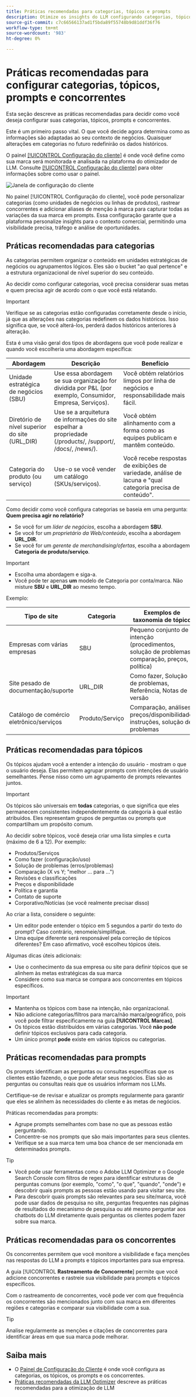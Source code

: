 ```yaml
---
title: Práticas recomendadas para categorias, tópicos e prompts
description: Otimize os insights do LLM configurando categorias, tópicos, prompts e concorrentes para o monitoramento personalizado da marca e a análise estratégica de conteúdo.
source-git-commit: c7c66566137ad1f5bda89f55748b9d81ddf36f76
workflow-type: tm+mt
source-wordcount: '983'
ht-degree: 0%

---
```



# Práticas recomendadas para configurar categorias, tópicos, prompts e concorrentes

Esta seção descreve as práticas recomendadas para decidir como você deseja configurar suas categorias, tópicos, prompts e concorrentes.

Este é um primeiro passo vital. O que você decide agora determina como as informações são adaptadas ao seu contexto de negócios. Quaisquer alterações em categorias no futuro redefinirão os dados históricos.

O painel [[!UICONTROL Configuração do cliente]](/help/dashboards/customer-configuration.md) é onde você define como sua marca será monitorada e analisada na plataforma do otimizador de LLM. Consulte [[!UICONTROL Configuração do cliente]](/help/dashboards/customer-configuration.md) para obter informações sobre como usar o painel.

![Janela de configuração do cliente](/help/assets/best-practices/customer-configuration-best-practices.png)

No painel [!UICONTROL Configuração do cliente], você pode personalizar categorias (como unidades de negócios ou linhas de produtos), rastrear concorrentes e adicionar aliases de menção à marca para capturar todas as variações da sua marca em prompts. Essa configuração garante que a plataforma personalize insights para o contexto comercial, permitindo uma visibilidade precisa, tráfego e análise de oportunidades.

## Práticas recomendadas para categorias

As categorias permitem organizar o conteúdo em unidades estratégicas de negócios ou agrupamentos lógicos. Eles são o bucket &quot;ao qual pertence&quot; e a estrutura organizacional de nível superior do seu conteúdo.

Ao decidir como configurar categorias, você precisa considerar suas metas e quem precisa agir de acordo com o que você está relatando.

>[!IMPORTANT]
>
> Verifique se as categorias estão configuradas corretamente desde o início, já que as alterações nas categorias redefinem os dados históricos. Isso significa que, se você alterá-los, perderá dados históricos anteriores à alteração.

Esta é uma visão geral dos tipos de abordagens que você pode realizar e quando você escolheria uma abordagem específica:

| Abordagem | Descrição | Benefício |
|---------|----------|---------|
| Unidade estratégica de negócios (SBU) | Use essa abordagem se sua organização for dividida por P&amp;L (por exemplo, Consumidor, Empresa, Serviços). | Você obtém relatórios limpos por linha de negócios e responsabilidade mais fácil. |
| Diretório de nível superior do site (URL_DIR) | Use se a arquitetura de informações do site espelhar a propriedade (/products/, /support/, /docs/, /news/). | Você obtém alinhamento com a forma como as equipes publicam e mantêm conteúdo. |
| Categoria do produto (ou serviço) | Use-o se você vender um catálogo (SKUs/serviços). | Você recebe respostas de exibições de variedade, análise de lacuna e &quot;qual categoria precisa de conteúdo&quot;. |

Como decidir como você configura categorias se baseia em uma pergunta: **Quem precisa agir no relatório?**

* Se você for um *líder de negócios*, escolha a abordagem **SBU**.
* Se você for um *proprietário da Web/conteúdo*, escolha a abordagem **URL_DIR**.
* Se você for um *gerente de merchandising/ofertas*, escolha a abordagem **Categoria de produto/serviço**.

>[!IMPORTANT]
>
> * Escolha uma abordagem e siga-a.
> * Você pode ter apenas **um** modelo de Categoria por conta/marca. Não misture **SBU** e **URL_DIR** ao mesmo tempo.
>   <!--Can you mix Product/Service with these?-->

Exemplo:

| Tipo de site | Categoria | Exemplos de taxonomia de tópico |
|---------|----------|---------|
| Empresas com várias empresas | SBU | Pequeno conjunto de intenção (procedimentos, solução de problemas, comparação, preços, política) |
| Site pesado de documentação/suporte | URL_DIR | Como fazer, Solução de problemas, Referência, Notas de versão |
| Catálogo de comércio eletrônico/serviços | Produto/Serviço | Comparação, análises, preços/disponibilidade, instruções, solução de problemas |

## Práticas recomendadas para tópicos

Os tópicos ajudam você a entender a intenção do usuário - mostram o que o usuário deseja. Elas permitem agrupar prompts com intenções de usuário semelhantes. Pense nisso como um agrupamento de prompts relevantes juntos.

>[!IMPORTANT]
>
>Os tópicos são universais em **todas** categorias, o que significa que eles permanecem consistentes independentemente da categoria à qual estão atribuídos. Eles representam grupos de perguntas ou prompts que compartilham um propósito comum.

Ao decidir sobre tópicos, você deseja criar uma lista simples e curta (máximo de 6 a 12). Por exemplo:

* Produtos/Serviços
* Como fazer (configuração/uso)
* Solução de problemas (erros/problemas)
* Comparação (X vs Y; &quot;melhor ... para ...&quot;)
* Revisões e classificações
* Preços e disponibilidade
* Política e garantia
* Contato de suporte
* Corporativo/Notícias (se você realmente precisar disso)

Ao criar a lista, considere o seguinte:

* Um editor pode entender o tópico em 5 segundos a partir do texto do prompt? Caso contrário, renomeie/simplifique.
* Uma equipe diferente será responsável pela correção de tópicos diferentes? Em caso afirmativo, você escolheu tópicos úteis.
  <!-- Last bullet point does not make sense. Clarification needed. Also not sure what is meant by "editor"?-->

Algumas dicas úteis adicionais:

* Use o conhecimento da sua empresa ou site para definir tópicos que se alinhem às metas estratégicas da sua marca
* Considere como sua marca se compara aos concorrentes em tópicos específicos.

>[!IMPORTANT]
>
> * Mantenha os tópicos com base na intenção, não organizacional.
> * Não adicione categorias/filtros para marca/não marca/geográfico, pois você pode filtrar especificamente na guia **[!UICONTROL Marcas]**.
> * Os tópicos estão distribuídos em várias categorias. Você **não pode** definir tópicos exclusivos para cada categoria.
> * Um único prompt **pode** existe em vários tópicos ou categorias.

## Práticas recomendadas para prompts

Os prompts identificam as perguntas ou consultas específicas que os clientes estão fazendo, o que pode afetar seus negócios. Elas são as perguntas ou consultas reais que os usuários informam nos LLMs.

Certifique-se de revisar e atualizar os prompts regularmente para garantir que eles se alinhem às necessidades do cliente e às metas de negócios.

Práticas recomendadas para prompts:

* Agrupe prompts semelhantes com base no que as pessoas estão perguntando.
* Concentre-se nos prompts que são mais importantes para seus clientes.
* Verifique se a sua marca tem uma boa chance de ser mencionada em determinados prompts.

>[!TIP]
>
>* Você pode usar ferramentas como o Adobe LLM Optimizer e o Google Search Console com filtros de regex para identificar estruturas de perguntas comuns (por exemplo, &quot;como&quot;, &quot;o que&quot;, &quot;quando&quot;, &quot;onde&quot;) e descobrir quais prompts as pessoas estão usando para visitar seu site.
>* Para descobrir quais prompts são relevantes para seu site/marca, você pode usar dados de pesquisa no site, perguntas frequentes nas páginas de resultados do mecanismo de pesquisa ou até mesmo perguntar aos chatbots do LLM diretamente quais perguntas os clientes podem fazer sobre sua marca.

## Práticas recomendadas para os concorrentes

Os concorrentes permitem que você monitore a visibilidade e faça menções nas respostas do LLM a prompts e tópicos importantes para sua empresa.

A guia [!UICONTROL **Rastreamento de Concorrente**] permite que você adicione concorrentes e rastreie sua visibilidade para prompts e tópicos específicos.

Com o rastreamento de concorrentes, você pode ver com que frequência os concorrentes são mencionados junto com sua marca em diferentes regiões e categorias e comparar sua visibilidade com a sua.

>[!TIP]
>
>Analise regularmente as menções e citações de concorrentes para identificar áreas em que sua marca pode melhorar.

## Saiba mais

* O [Painel de Configuração do Cliente](/help/dashboards/customer-configuration.md) é onde você configura as categorias, os tópicos, os prompts e os concorrentes.
* [Práticas recomendadas da LLM Optimizer](/help/tutorials/best-practices.md) descreve as práticas recomendadas para a otimização de LLM

